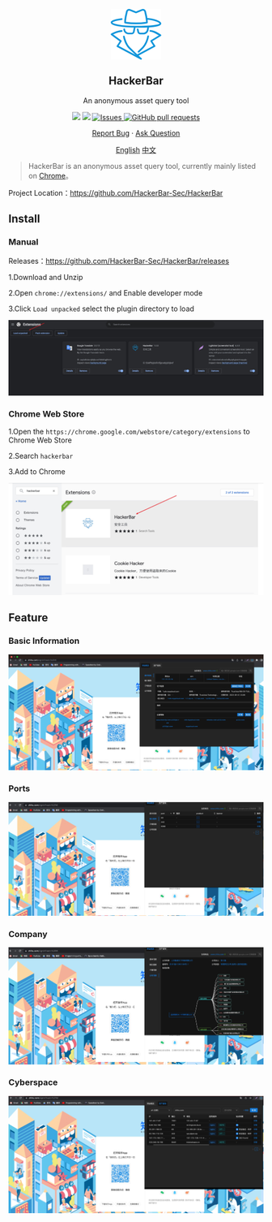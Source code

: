 <p align="center">
 <img width="100px" src="img/icon.png" align="center" alt=“HackerBar” />
 <h2 align="center">HackerBar</h2>
 <p align="center">An anonymous asset query tool</p>
</p>
  <p align="center">
<img src="https://img.shields.io/github/v/release/HackerBar-Sec/HackerBar?color=0088ff" />
<img src="https://img.shields.io/chrome-web-store/rating-count/fplaffnjgbolllofijjpoebjgbilgkef">
    <a href="https://github.com/HackerBar-Sec/HackerBar/issues">
      <img alt="Issues" src="https://img.shields.io/github/issues/HackerBar-Sec/HackerBar?color=0088ff" />
    </a>
    <a href="https://github.com/HackerBar-Sec/HackerBar/pulls">
      <img alt="GitHub pull requests" src="https://img.shields.io/github/issues-pr/HackerBar-Sec/HackerBar?color=0088ff" />
    </a>
    <br />
 </p>

  <p align="center">
    <a href="https://github.com/HackerBar-Sec/HackerBar/issues/new/choose">Report Bug</a>
    ·
    <a href="https://github.com/HackerBar-Sec/HackerBar/discussions">Ask Question</a>
  </p>
  <p align="center">
    <a href="README_EN.md">English</a>
    <a href="README.md">中文</a>
    </p>
</p>

> HackerBar is an anonymous asset query tool, currently mainly listed on [Chrome](https://www.google.com/chrome/)。

Project Location：https://github.com/HackerBar-Sec/HackerBar

## Install

### Manual

Releases：https://github.com/HackerBar-Sec/HackerBar/releases

1.Download and Unzip

2.Open `chrome://extensions/` and Enable developer mode

3.Click `Load unpacked` select the plugin directory to load

![image1](img/image1.jpg)

### Chrome Web Store

1.Open the `https://chrome.google.com/webstore/category/extensions` to Chrome Web Store 

2.Search `hackerbar`

3.Add to Chrome

![image2](img/image2.jpg)

## Feature

### Basic Information

![image3](img/image3.jpg)

### Ports
![image4](img/image4.jpg)

### Company
![image5](img/image5.jpg)

### Cyberspace

![image6](img/image6.jpg)
